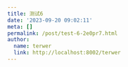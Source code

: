 ```yaml
---
title: 测试6
date: '2023-09-20 09:02:11'
meta: []
permalink: /post/test-6-2e0pr7.html
author:
  name: terwer
  link: http://localhost:8002/terwer
---
```



<!-- more -->




‍
